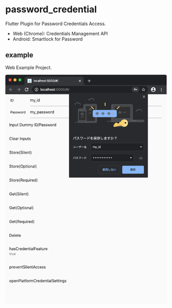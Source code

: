 # password_credential

Flutter Plugin for Password Credentials Access.

* Web (Chrome): Credentials Management API
* Android: Smartlock for Password

## example

Web Example Project.

![web](docs/web_example.png)

